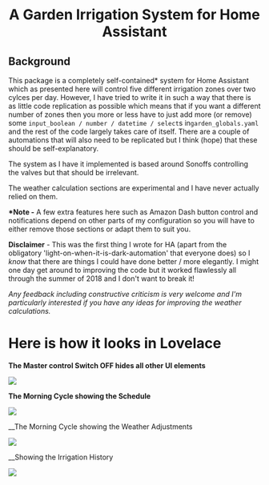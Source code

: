 <h1 align="center">A Garden Irrigation System for Home Assistant</h1>


<h2>Background</h2>

This package is a completely self-contained* system for Home Assistant which as presented here will control five different irrigation zones over two cylces per day. However, I have tried to write it in such a way that there is as little code replication as possible which means that if you want a different number of zones then you more or less have to just add more (or remove) some  ```input_boolean / number / datetime / select```s in```garden_globals.yaml``` and the rest of the code largely takes care of itself. There are a couple of automations that will also need to be replicated but I think (hope) that these should be self-explanatory.

The system as I have it implemented is based around Sonoffs controlling the valves but that should be irrelevant.

The weather calculation sections are experimental and I have never actually relied on them. 

__*Note -__ A few extra features here such as Amazon Dash button control and notifications depend on other parts of my configuration so you will have to either remove those sections or adapt them to suit you.

__Disclaimer__ - This was the first thing I wrote for HA (apart from the obligatory 'light-on-when-it-is-dark-automation' that everyone does) so I *know* that there are things I could have done better / more elegantly. I might one day get around to improving the code but it worked flawlessly all through the summer of 2018 and I don't want to break it!

*Any feedback including constructive criticism is very welcome and I'm particularly interested if you have any ideas for improving the weather calculations.*

<h1>Here is how it looks in Lovelace</h1> 


__The Master control Switch OFF hides all other UI elements__

<img src="https://github.com/kloggy/Home-Assistant/blob/master/packages/garden/Screenshots/MasterControlSwitch.png">

__The Morning Cycle showing the Schedule__

<img src="https://github.com/kloggy/Home-Assistant/blob/master/packages/garden/Screenshots/MorningCycleWithSchedule.png">

__The Morning Cycle showing the Weather Adjustments

<img src="https://github.com/kloggy/Home-Assistant/blob/master/packages/garden/Screenshots/MorningCycleWithWeatherAdjustments.png">

__Showing the Irrigation History

<img src="https://github.com/kloggy/Home-Assistant/blob/master/packages/garden/Screenshots/IrrigationHistory.png">
